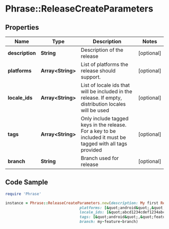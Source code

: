 # Phrase::ReleaseCreateParameters

## Properties

Name | Type | Description | Notes
------------ | ------------- | ------------- | -------------
**description** | **String** | Description of the release | [optional] 
**platforms** | **Array&lt;String&gt;** | List of platforms the release should support. | [optional] 
**locale_ids** | **Array&lt;String&gt;** | List of locale ids that will be included in the release. If empty, distribution locales will be used | [optional] 
**tags** | **Array&lt;String&gt;** | Only include tagged keys in the release. For a key to be included it must be tagged with all tags provided | [optional] 
**branch** | **String** | Branch used for release | [optional] 

## Code Sample

```ruby
require 'Phrase'

instance = Phrase::ReleaseCreateParameters.new(description: My first Release,
                                 platforms: [&quot;android&quot;,&quot;ios&quot;],
                                 locale_ids: [&quot;abcd1234cdef1234abcd1234cdef1234&quot;,&quot;fff565db236400772368235db2c6117e&quot;],
                                 tags: [&quot;android&quot;,&quot;feature1&quot;],
                                 branch: my-feature-branch)
```


